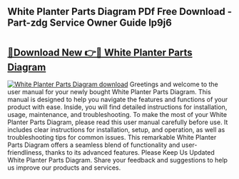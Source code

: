 ## White Planter Parts Diagram PDf Free Download - Part-zdg Service Owner Guide lp9j6

# <h2><a href="http://dfpu5e.blite.top/?on=White+Planter+Parts+Diagram">🔗Download New 👉🔴 White Planter Parts Diagram</a></h2>

[![White Planter Parts Diagram download](https://i.imgur.com/lujVjoI.png)](http://dfpu5e.blite.top/?on=White+Planter+Parts+Diagram)
Greetings and welcome to the user manual for your newly bought White Planter Parts Diagram. This manual is designed to help you navigate the features and functions of your product with ease. Inside, you will find detailed instructions for installation, usage, maintenance, and troubleshooting. To make the most of your White Planter Parts Diagram, please read this user manual carefully before use. It includes clear instructions for installation, setup, and operation, as well as troubleshooting tips for common issues. This remarkable White Planter Parts Diagram offers a seamless blend of functionality and user-friendliness, thanks to its advanced features. Please Keep Us Updated White Planter Parts Diagram. Share your feedback and suggestions to help us improve our products and services.
